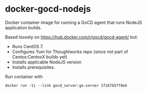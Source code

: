 # docker-gocd-nodejs
Docker container image for running a GoCD agent that runs NodeJS application builds.

Based loosely on https://hub.docker.com/r/gocd/gocd-agent/ but:
   
   - Runs CentOS 7.
   - Configures Yum for Thoughtworks repo (since not part of Centos:CentosX builds yet)
   - Installs applicable NodeJS version
   - Installs prerequisites.
 
 Run container with
 
    docker run -ti --link gocd_server:go-server 1f167657f8eb